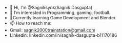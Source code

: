 - 👋 Hi, I’m @Sagniksynk(Sagnik Dasgupta)
- 👀 I’m interested in Programming, gaming, football.
- 🌱Currently learning Game Development and Blender.
- 📫 How to reach me:
- Gmail: sagnik2000trainstation@gmail.com
- Linkedin: linkedin.com/in/sagnik-dasgupta-b11170186

<!---
Sagniksynk/Sagniksynk is a ✨ special ✨ repository because its `README.md` (this file) appears on your GitHub profile.
You can click the Preview link to take a look at your changes.
--->
